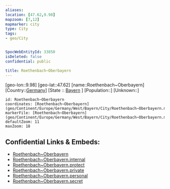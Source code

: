 ```yaml
---
aliases: 
location: [47.62,9.98]
mapzoom: [7,12] 
mapmarker: city 
type: City
tags:
- geo/City


SpocWebEntityId: 33850
isDeleted: false
confidential: public

title: Roethenbach~Oberbayern
---
```

[geo-lon::9.98]
[geo-lat::47.62]
[name::Roethenbach~Oberbayern]
[Country::[Germany](geo/Continent/Europe/Germany.md)]
[State :: [Bayern](geo/Continent/Europe/Germany/West/Bayern.md) ]
[Population::]
[Unknown::]


```leaflet
id: Roethenbach~Oberbayern
coordinates: [Roethenbach~Oberbayern](geo/Continent/Europe/Germany/West/Bayern/City/Roethenbach~Oberbayern.md)
markerFile: [Roethenbach~Oberbayern](geo/Continent/Europe/Germany/West/Bayern/City/Roethenbach~Oberbayern.md)
defaultZoom: 11 
maxZoom: 18
```


## Confidential Links & Embeds: 
- [Roethenbach~Oberbayern](../../../../../../../../_public/geo/Continent/Europe/Germany/West/Bayern/City/Roethenbach~Oberbayern.md) 
- [Roethenbach~Oberbayern.internal](../../../../../../../../_internal/geo/Continent/Europe/Germany/West/Bayern/City/Roethenbach~Oberbayern.internal.md) 
- [Roethenbach~Oberbayern.protect](../../../../../../../../_protect/geo/Continent/Europe/Germany/West/Bayern/City/Roethenbach~Oberbayern.protect.md) 
- [Roethenbach~Oberbayern.private](../../../../../../../../_private/geo/Continent/Europe/Germany/West/Bayern/City/Roethenbach~Oberbayern.private.md) 
- [Roethenbach~Oberbayern.personal](../../../../../../../../_personal/geo/Continent/Europe/Germany/West/Bayern/City/Roethenbach~Oberbayern.personal.md) 
- [Roethenbach~Oberbayern.secret](../../../../../../../../_secret/geo/Continent/Europe/Germany/West/Bayern/City/Roethenbach~Oberbayern.secret.md) 

